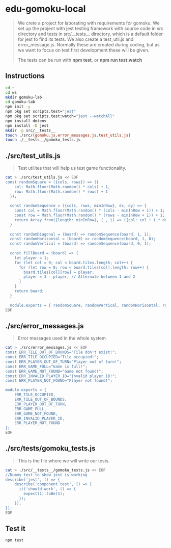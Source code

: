 # edu-gomoku-local

> We crete a project for laborating with requirements for gomoku. We set up the project with jest testing framework with source code in src directory and tests
> in src/\_\_tests\_\_ directory, which is a default folder for jest to find its tests.
> We also create a test_util.js and error_message.js. Normally these are created during coding, but
> as we want to focus on test first development these will be given.
>
> The tests can be run with **npm test**, or **npm run test:watch**

## Instructions 

```bash
cd ~
cd ws
mkdir gomoku-lab
cd gomoku-lab
npm init -y
npm pkg set scripts.test="jest"
npm pkg set scripts.test:watch="jest --watchAll"
npm install dotenv
npm install -D jest
mkdir -p src/__tests__
touch ./src/{gomoku.js,error_messages.js,test_utils.js}
touch ./__tests__/gomoku_tests.js
```

## ./src/test_utils.js

> Test utilites that will help us test game functionality.

```bash
cat > ./src/test_utils.js << EOF
const randomSquare = ({cols, rows}) => ({
    col: Math.floor(Math.random() * cols) + 1,
    row: Math.floor(Math.random() * rows) + 1
  });
  
  const randomSequence = ({cols, rows, minInRow}, dx, dy) => {
    const col = Math.floor(Math.random() * (cols - minInRow + 1)) + 1;
    const row = Math.floor(Math.random() * (rows - minInRow + 1)) + 1;
    return Array.from({length: minInRow}, (_, i) => ({col: col + i * dx, row: row + i * dy}));
  }
  
  const randomDiagonal = (board) => randomSequence(board, 1, 1);
  const randomHorisontal = (board) => randomSequence(board, 1, 0);
  const randomVertical = (board) => randomSequence(board, 0, 1);
  
  const fillBoard = (board) => {
    let player = 1;
    for (let col = 0; col < board.tiles.length; col++) {
      for (let row = 0; row < board.tiles[col].length; row++) {
        board.tiles[col][row] = player;
        player = 3 - player; // Alternate between 1 and 2
      }
    }
    return board;
  }
  
  module.exports = { randomSquare, randomVertical, randomHorisontal, randomDiagonal, fillBoard };
EOF
```

## ./src/error_messages.js

> Error messages used in the whole system

```bash
cat > ./src/error_messages.js << EOF
const ERR_TILE_OUT_OF_BOUNDS="Tile don't exist!";
const ERR_TILE_OCCUPIED="Tile occupied!";
const ERR_PLAYER_OUT_OF_TURN="Player out of turn!";
const ERR_GAME_FULL="Game is full!";
const ERR_GAME_NOT_FOUND="Game not found!";
const ERR_INVALID_PLAYER_ID="Invalid player ID!";
const ERR_PLAYER_NOT_FOUND="Player not found!";

module.exports = {
    ERR_TILE_OCCUPIED,
    ERR_TILE_OUT_OF_BOUNDS,
    ERR_PLAYER_OUT_OF_TURN,
    ERR_GAME_FULL,
    ERR_GAME_NOT_FOUND,
    ERR_INVALID_PLAYER_ID,
    ERR_PLAYER_NOT_FOUND
};
EOF
```

## ./src/__tests__/gomoku_tests.js

> This is the file where we will write our tests.

```bash
cat > ./src/__tests__/gomoku_tests.js << EOF
//Dummy test to show jest is working
describe('jest', () => {
    describe('component test', () => {
      it('should work', () => {
        expect(1).toBe(1);
      });
    });
});
EOF
```

## Test it

```bash
npm test
```
